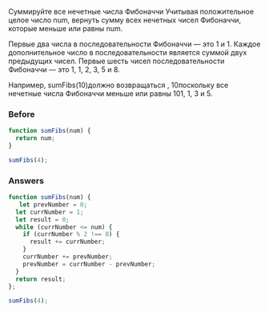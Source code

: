 Суммируйте все нечетные числа Фибоначчи
Учитывая положительное целое число num, вернуть сумму всех нечетных чисел Фибоначчи, которые меньше или равны num.

Первые два числа в последовательности Фибоначчи — это 1 и 1. Каждое дополнительное число в последовательности является суммой двух предыдущих чисел. Первые шесть чисел последовательности Фибоначчи — это 1, 1, 2, 3, 5 и 8.

Например, sumFibs(10)должно возвращаться , 10поскольку все нечетные числа Фибоначчи меньше или равны 101, 1, 3 и 5.

### Before
```javascript
function sumFibs(num) {
  return num;
}

sumFibs(4);
```
### Answers
```javascript
function sumFibs(num) {
   let prevNumber = 0;
  let currNumber = 1;
  let result = 0;
  while (currNumber <= num) {
    if (currNumber % 2 !== 0) {
      result += currNumber;
    }
    currNumber += prevNumber;
    prevNumber = currNumber - prevNumber;
  }
  return result;
};

sumFibs(4);
```
